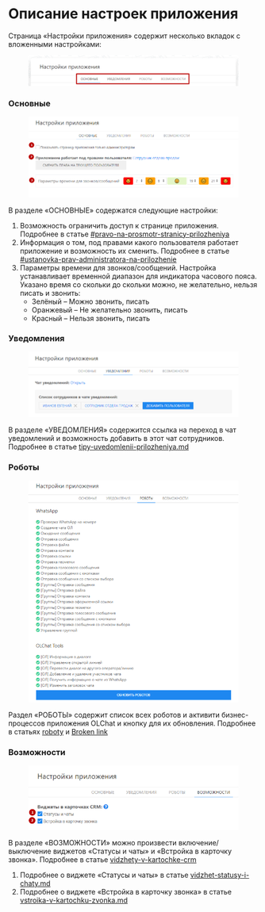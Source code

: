 # Описание настроек приложения

Страница «Настройки приложения» содержит несколько вкладок с вложенными настройками:

<figure><img src="../../.gitbook/assets/image (324).png" alt=""><figcaption></figcaption></figure>

### Основные

<figure><img src="../../.gitbook/assets/image (204).png" alt=""><figcaption></figcaption></figure>

В разделе «ОСНОВНЫЕ» содержатся следующие настройки:

1. Возможность ограничить доступ к странице приложения. Подробнее в статье [#pravo-na-prosmotr-stranicy-prilozheniya](../nastroika-prav-dlya-raboty-s-prilozheniem-olchat.md#pravo-na-prosmotr-stranicy-prilozheniya "mention")
2. Информация о том, под правами какого пользователя работает приложение и возможность их сменить. Подробнее в статье [#ustanovka-prav-administratora-na-prilozhenie](../nastroika-prav-dlya-raboty-s-prilozheniem-olchat.md#ustanovka-prav-administratora-na-prilozhenie "mention")
3. Параметры времени для звонков/сообщений. Настройка устанавливает временной диапазон для индикатора часового пояса. Указано время со скольки до скольки можно, не желательно, нельзя писать и звонить:
   * Зелёный – Можно звонить, писать
   * Оранжевый – Не желательно звонить, писать
   * Красный – Нельзя звонить, писать&#x20;

### Уведомления

<figure><img src="../../.gitbook/assets/image (298).png" alt=""><figcaption></figcaption></figure>

В разделе «УВЕДОМЛЕНИЯ» содержится ссылка на переход в чат уведомлений и возможность добавить в этот чат сотрудников. Подробнее в статье [tipy-uvedomlenii-prilozheniya.md](tipy-uvedomlenii-prilozheniya.md "mention")

### Роботы

<figure><img src="../../.gitbook/assets/image (932).png" alt=""><figcaption></figcaption></figure>

Раздел «РОБОТЫ» содержит список всех роботов и активити бизнес-процессов приложения OLChat и кнопку для их обновления. Подробнее в статьях [roboty](../../roboty-i-aktiviti/roboty/ "mention") и [Broken link](broken-reference "mention")

### Возможности

<figure><img src="../../.gitbook/assets/image (158).png" alt=""><figcaption></figcaption></figure>

В разделе «ВОЗМОЖНОСТИ» можно произвести включение/выключение виджетов «Статусы и чаты» и «Встройка в карточку звонка». Подробнее в статье [vidzhety-v-kartochke-crm](../../ispolzovanie/vidzhety-v-kartochke-crm/ "mention")

1. Подробнее о виджете «Статусы и чаты» в статье [vidzhet-statusy-i-chaty.md](../../ispolzovanie/vidzhety-v-kartochke-crm/vidzhet-statusy-i-chaty.md "mention")
2. Подробнее о виджете «Встройка в карточку звонка» в статье [vstroika-v-kartochku-zvonka.md](../../ispolzovanie/vidzhety-v-kartochke-crm/vstroika-v-kartochku-zvonka.md "mention")
